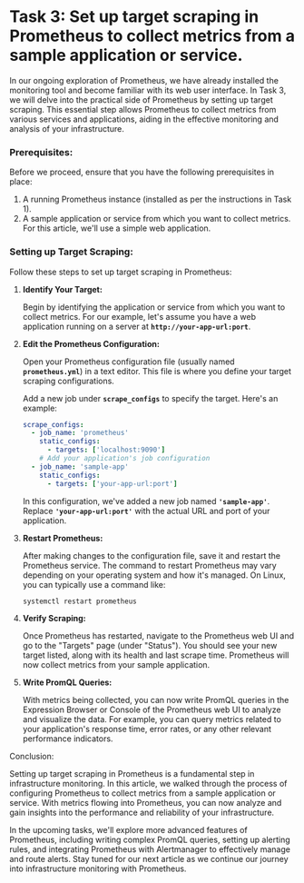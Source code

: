 # Task 3: Set up target scraping in Prometheus to collect metrics from a sample application or service.

In our ongoing exploration of Prometheus, we have already installed the monitoring tool and become familiar with its web user interface. In Task 3, we will delve into the practical side of Prometheus by setting up target scraping. This essential step allows Prometheus to collect metrics from various services and applications, aiding in the effective monitoring and analysis of your infrastructure.

### **Prerequisites:**

Before we proceed, ensure that you have the following prerequisites in place:

1. A running Prometheus instance (installed as per the instructions in Task 1).
2. A sample application or service from which you want to collect metrics. For this article, we'll use a simple web application.

### **Setting up Target Scraping:**

Follow these steps to set up target scraping in Prometheus:

1. **Identify Your Target:**
    
    Begin by identifying the application or service from which you want to collect metrics. For our example, let's assume you have a web application running on a server at **`http://your-app-url:port`**.
    
2. **Edit the Prometheus Configuration:**
    
    Open your Prometheus configuration file (usually named **`prometheus.yml`**) in a text editor. This file is where you define your target scraping configurations.
    
    Add a new job under **`scrape_configs`** to specify the target. Here's an example:
    
    ```yaml
    scrape_configs:
      - job_name: 'prometheus'
        static_configs:
          - targets: ['localhost:9090']
        # Add your application's job configuration
      - job_name: 'sample-app'
        static_configs:
          - targets: ['your-app-url:port']
    ```
    
    In this configuration, we've added a new job named **`'sample-app'`**. Replace **`'your-app-url:port'`** with the actual URL and port of your application.
    
3. **Restart Prometheus:**
    
    After making changes to the configuration file, save it and restart the Prometheus service. The command to restart Prometheus may vary depending on your operating system and how it's managed. On Linux, you can typically use a command like:
    
    ```bash
    systemctl restart prometheus
    ```
    
4. **Verify Scraping:**
    
    Once Prometheus has restarted, navigate to the Prometheus web UI and go to the "Targets" page (under "Status"). You should see your new target listed, along with its health and last scrape time. Prometheus will now collect metrics from your sample application.
    
5. **Write PromQL Queries:**
    
    With metrics being collected, you can now write PromQL queries in the Expression Browser or Console of the Prometheus web UI to analyze and visualize the data. For example, you can query metrics related to your application's response time, error rates, or any other relevant performance indicators.
    

Conclusion:

Setting up target scraping in Prometheus is a fundamental step in infrastructure monitoring. In this article, we walked through the process of configuring Prometheus to collect metrics from a sample application or service. With metrics flowing into Prometheus, you can now analyze and gain insights into the performance and reliability of your infrastructure.

In the upcoming tasks, we'll explore more advanced features of Prometheus, including writing complex PromQL queries, setting up alerting rules, and integrating Prometheus with Alertmanager to effectively manage and route alerts. Stay tuned for our next article as we continue our journey into infrastructure monitoring with Prometheus.
